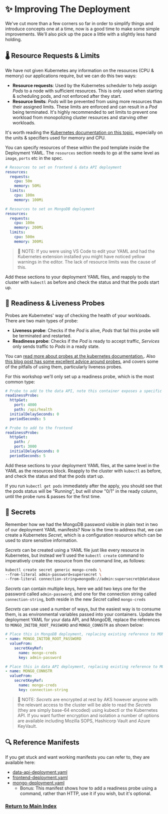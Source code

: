 # ✨ Improving The Deployment

We've cut more than a few corners so far in order to simplify things and introduce concepts one at a time, now is a good time to make some simple improvements. We'll also pick up the pace a little with a slightly less hand holding.

## 🌡️ Resource Requests & Limits

We have not given Kubernetes any information on the resources (CPU & memory) our applications require, but we can do this two ways:

- **Resource requests**: Used by the Kubernetes scheduler to help assign _Pods_ to a node with sufficient resources. This is only used when starting & scheduling pods, and not enforced after they start.
- **Resource limits**: _Pods_ will be prevented from using more resources than their assigned limits. These limits are enforced and can result in a _Pod_ being terminated. It's highly recommended to set limits to prevent one workload from monopolizing cluster resources and starving other workloads.

It's worth reading the [Kubernetes documentation on this topic](https://kubernetes.io/docs/concepts/configuration/manage-resources-containers/), especially on the units & specifiers used for memory and CPU.

You can specify resources of these within the pod template inside the Deployment YAML. The `resources` section needs to go at the same level as `image`, `ports` etc in the spec.

```yaml
# Resources to set on frontend & data API deployment
resources:
  requests:
    cpu: 50m
    memory: 50Mi
  limits:
    cpu: 100m
    memory: 100Mi
```

```yaml
# Resources to set on MongoDB deployment
resources:
  requests:
    cpu: 100m
    memory: 200Mi
  limits:
    cpu: 500m
    memory: 300Mi
```

> 📝 NOTE: If you were using VS Code to edit your YAML and had the Kubernetes extension installed you might have noticed yellow warnings in the editor. The lack of resource limits was the cause of this.

Add these sections to your deployment YAML files, and reapply to the cluster with `kubectl` as before and check the status and that the pods start up.

## 💓 Readiness & Liveness Probes

Probes are Kubernetes' way of checking the health of your workloads. There are two main types of probe:

- **Liveness probe**: Checks if the _Pod_ is alive, _Pods_ that fail this probe will be terminated and restarted.
- **Readiness probe**: Checks if the _Pod_ is ready to accept traffic, _Services_ only sends traffic to _Pods_ in a ready state.

You can [read more about probes at the kubernetes documentation.](https://kubernetes.io/docs/tasks/configure-pod-container/configure-liveness-readiness-startup-probes/). Also [this blog post has some excellent advice around probes](https://srcco.de/posts/kubernetes-liveness-probes-are-dangerous.html), and covers some of the pitfalls of using them, particularly liveness probes.

For this workshop we'll only set up a readiness probe, which is the most common type:

```yaml
# Probe to add to the data API, note this container exposes a specific health endpoint
readinessProbe:
  httpGet:
    port: 4000
    path: /api/health
  initialDelaySeconds: 0
  periodSeconds: 5
```

```yaml
# Probe to add to the frontend
readinessProbe:
  httpGet:
    path: /
    port: 3000
  initialDelaySeconds: 0
  periodSeconds: 5
```

Add these sections to your deployment YAML files, at the same level in the YAML as the resources block. Reapply to the cluster with `kubectl` as before, and check the status and that the pods start up.

If you run `kubectl get pods` immediately after the apply, you should see that the pods status will be "Running", but will show "0/1" in the ready column, until the probe runs & passes for the first time.

## 🔐 Secrets

Remember how we had the MongoDB password visible in plain text in two of our deployment YAML manifests? Now is the time to address that, we can create a Kubernetes _Secret_, which is a configuration resource which can be used to store sensitive information.

_Secrets_ can be created using a YAML file just like every resource in Kubernetes, but instead we'll used the `kubectl create` command to imperatively create the resource from the command line, as follows:

```bash
kubectl create secret generic mongo-creds \
--from-literal admin-password=supersecret \
--from-literal connection-string=mongodb://admin:supersecret@database
```

_Secrets_ can contain multiple keys, here we add two keys one for the password called `admin-password`, and one for the connection string called `connection-string`, both reside in the new _Secret_ called `mongo-creds`

_Secrets_ can use used a number of ways, but the easiest way is to consume them, is as environmental variables passed into your containers. Update the deployment YAML for your data API, and MongoDB, replace the references to `MONGO_INITDB_ROOT_PASSWORD` and `MONGO_CONNSTR` as shown below:

```yaml
# Place this in MongoDB deployment, replacing existing reference to MONGO_INITDB_ROOT_PASSWORD
- name: MONGO_INITDB_ROOT_PASSWORD
  valueFrom:
    secretKeyRef:
      name: mongo-creds
      key: admin-password
```

```yaml
# Place this in data API deployment, replacing existing reference to MONGO_CONNSTR
- name: MONGO_CONNSTR
  valueFrom:
    secretKeyRef:
      name: mongo-creds
      key: connection-string
```

> 📝 NOTE: _Secrets_ are encrypted at rest by AKS however anyone with the relevant access to the cluster will be able to read the _Secrets_ (they are simply base-64 encoded) using kubectl or the Kubernetes API. If you want further encryption and isolation a number of options are available including Mozilla SOPS, Hashicorp Vault and Azure KeyVault.

## 🔍 Reference Manifests

If you get stuck and want working manifests you can refer to, they are available here:

- [data-api-deployment.yaml](https://raw.githubusercontent.com/benc-uk/kube-workshop/main/07-improvements/data-api-deployment.yaml)
- [frontend-deployment.yaml](https://raw.githubusercontent.com/benc-uk/kube-workshop/main/07-improvements/frontend-deployment.yaml)
- [mongo-deployment.yaml](https://raw.githubusercontent.com/benc-uk/kube-workshop/main/07-improvements/mongo-deployment.yaml)
  - Bonus: This manifest shows how to add a readiness probe using a command, rather than HTTP, use it if you wish, but it's optional.

### [Return to Main Index](../readme.md)
